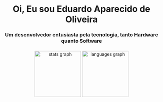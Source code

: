 <h1 align="center">Oi, Eu sou Eduardo Aparecido de Oliveira</h1>
<h3 align="center">Um desenvolvedor entusiasta pela tecnologia, tanto Hardware quanto Software</h3>

###

<div align="center">
  <img src="https://github-readme-stats.vercel.app/api?username=duduu202&hide_title=false&hide_rank=false&show_icons=true&include_all_commits=true&count_private=true&disable_animations=false&theme=dracula&locale=en&hide_border=false" height="150" alt="stats graph"  />
  <img src="https://github-readme-stats.vercel.app/api/top-langs?username=duduu202&locale=en&hide_title=false&layout=compact&card_width=320&langs_count=5&theme=dracula&hide_border=false" height="150" alt="languages graph"  />
</div>

###
